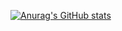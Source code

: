 [![Anurag's GitHub stats](https://github-readme-stats.vercel.app/api?username=yumataesu)](https://github.com/anuraghazra/github-readme-stats)
